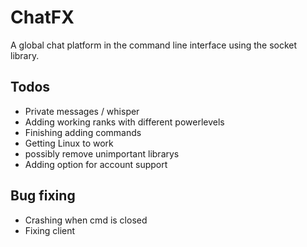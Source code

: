 # ChatFX
A global chat platform in the command line interface using the socket library.

## Todos

- Private messages / whisper
- Adding working ranks with different powerlevels
- Finishing adding commands
- Getting Linux to work
- possibly remove unimportant librarys
- Adding option for account support



## Bug fixing

- Crashing when cmd is closed
- Fixing client
